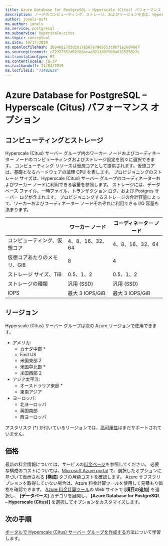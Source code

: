 ```yaml
---
title: Azure Database for PostgreSQL – Hyperscale (Citus) パフォーマンス オプション
description: ノードのコンピューティング、ストレージ、およびリージョンを含む、Hyperscale (Citus) サーバー グループのオプションです。
author: jonels-msft
ms.author: jonels
ms.service: postgresql
ms.subservice: hyperscale-citus
ms.topic: conceptual
ms.date: 10/17/2019
ms.openlocfilehash: 2b848827d3d2017e5e787989553c0bf1e26d48e7
ms.sourcegitcommit: c22327552d62f88aeaa321189f9b9a631525027c
ms.translationtype: HT
ms.contentlocale: ja-JP
ms.lasthandoff: 11/04/2019
ms.locfileid: "73482638"
---
```

# <a name="azure-database-for-postgresql--hyperscale-citus-performance-options"></a>Azure Database for PostgreSQL – Hyperscale (Citus) パフォーマンス オプション

## <a name="compute-and-storage"></a>コンピューティングとストレージ
 
Hyperscale (Citus) サーバー グループ内のワーカー ノードおよびコーディネーター ノードのコンピューティングおよびストレージ設定を別々に選択できます。  コンピューティング リソースは仮想コアとして提供されます。仮想コアは、基礎となるハードウェアの論理 CPU を表します。 プロビジョニングのストレージ サイズは、Hyperscale (Citus) サーバー グループのコーディネーターおよびワーカー ノードに利用できる容量を参照します。 ストレージには、データベース ファイル、一時ファイル、トランザクション ログ、および Postgres サーバー ログが含まれます。 プロビジョニングするストレージの合計容量によって、ワーカーおよびコーディネーター ノードそれぞれに利用できる I/O 容量も決まります。
 
|                       | ワーカー ノード           | コーディネーター ノード      |
|-----------------------|-----------------------|-----------------------|
| コンピューティング、仮想コア       | 4、8、16、32、64      | 4、8、16、32、64      |
| 仮想コアあたりのメモリ、GiB | 8                     | 4                     |
| ストレージ サイズ、TiB     | 0.5、1、2             | 0.5、1、2             |
| ストレージの種類          | 汎用 (SSD) | 汎用 (SSD) |
| IOPS                  | 最大 3 IOPS/GiB      | 最大 3 IOPS/GiB      |


## <a name="regions"></a>リージョン
Hyperscale (Citus) サーバー グループは次の Azure リージョンで使用できます。

* アメリカ:
    * カナダ中部 *
    * East US
    * 米国東部 2
    * 米国中北部 *
    * 米国西部 2
* アジア太平洋:
    * オーストラリア東部 *
    * 東南アジア
* ヨーロッパ:
    * 北ヨーロッパ
    * 英国南部
    * 西ヨーロッパ

アスタリスク (\*) が付いているリージョンでは、[高可用性](concepts-hyperscale-high-availability.md)はまだサポートされていません。

## <a name="pricing"></a>価格
最新の料金情報については、サービスの[料金ページ](https://azure.microsoft.com/pricing/details/postgresql/)を参照してください。
必要な構成のコストについては、[Microsoft Azure portal](https://portal.azure.com/#create/Microsoft.PostgreSQLServer) で、選択したオプションに基づいて表示される **[構成]** タブの月額コストを確認します。 Azure サブスクリプションを取得していない場合は、Azure 料金計算ツールを使用して見積もり価格を確認できます。 [Azure 料金計算ツール](https://azure.microsoft.com/pricing/calculator/)の Web サイトで **[項目の追加]** を選択し、 **[データベース]** カテゴリを展開し、 **[Azure Database for PostgreSQL – Hyperscale (Citus)]** を選択してオプションをカスタマイズします。
 
## <a name="next-steps"></a>次の手順
[ポータルで Hyperscale (Citus) サーバー グループを作成する](quickstart-create-hyperscale-portal.md)方法について学習します。
